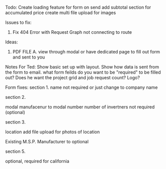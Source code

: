 Todo:
Create loading feature for form on send
add subtotal section for accumulated price
create multi file upload for images

Issues to fix:

1. Fix 404 Error with Request Graph not connecting to route

Ideas:

1. PDF FILE
   A. view through modal or have dedicated page to fill out form and sent to you

Notes For Ted:
Show basic set up with layout.
Show how data is sent from the form to email.
what form feilds do you want to be "required" to be filled out?
Does he want the project grid and job request count?
Logo?

Form fixes:
section 1.
name not required or just change to company name

section 2.

modal manufacenur to modal number
number of invertners not required (optional)

section 3.

location add file upload for photos of location

Existing M.S.P. Manufacturer to optional

section 5.

optional, required for california
